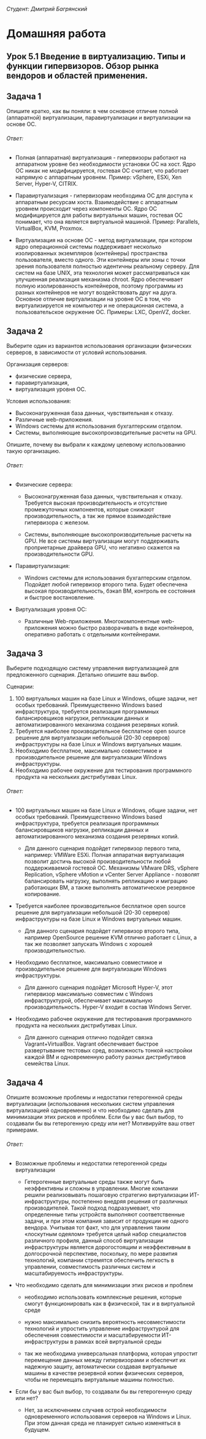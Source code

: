 *Студент: Дмитрий Багрянский*

# Домашняя работа

## Урок 5.1 Введение в виртуализацию. Типы и функции гипервизоров. Обзор рынка вендоров и областей применения.

## Задача 1
Опишите кратко, как вы поняли: в чем основное отличие полной (аппаратной) виртуализации, паравиртуализации и виртуализации на основе ОС.

###### Ответ:

* Полная (аппаратная) виртуализация - гипервизоры работают на аппаратном уровне без необходимости установки ОС на хост. Ядро ОС никак не модифицируется, гостевая ОС считает, что работает напрямую с аппаратным уровнем. Пример: vSphere, ESXi, Xen Server, Hyper-V, CITRIX.

* Паравиртуализация - гипервизорам необходима ОС для доступа к аппаратным ресурсам хоста. Взаимодействие с аппаратным уровнем происходит через компоненты ОС. Ядро ОС модифицируется для работы виртуальных машин, гостевая ОС понимает, что она является виртуальной машиной. Пример: Parallels, VirtualBox, KVM, Proxmox.

* Виртуализация на основе ОС - метод виртуализации, при котором ядро операционной системы поддерживает несколько изолированных экземпляров (контейнеры) пространства пользователя, вместо одного. Эти контейнеры или зоны с точки зрения пользователя полностью идентичны реальному серверу. Для систем на базе UNIX, эта технология может рассматриваться как улучшенная реализация механизма chroot. Ядро обеспечивает полную изолированность контейнеров, поэтому программы из разных контейнеров не могут воздействовать друг на друга. Основное отличие виртуализации на уровне ОС в том, что виртуализируется не компьютер и не операционная система, а пользовательское окружение ОС. Примеры: LXC, OpenVZ, docker.

## Задача 2
Выберите один из вариантов использования организации физических серверов, в зависимости от условий использования.

Организация серверов:
- физические сервера,
- паравиртуализация,
- виртуализация уровня ОС.

Условия использования:
- Высоконагруженная база данных, чувствительная к отказу.
- Различные web-приложения.
- Windows системы для использования бухгалтерским отделом.
- Системы, выполняющие высокопроизводительные расчеты на GPU.

Опишите, почему вы выбрали к каждому целевому использованию такую организацию.

###### Ответ:

* Физические сервера:

  * Высоконагруженная база данных, чувствительная к отказу. Требуется высокая производительность и отсутствие промежуточных компонентов, которые снижают производительность, а так же прямое взаимодействие гипервизора с железом.

  * Системы, выполняющие высокопроизводительные расчеты на GPU. Не все системы виртуализации могут поддерживать проприетарные драйвера GPU, что негативно скажется на производительности GPU.

* Паравиртуализация:

  * Windows системы для использования бухгалтерским отделом. Подойдет любой гипервизор второго типа. Будет обеспечена высокая производительность, бэкап ВМ, контроль ее состояния и быстрое востановление.

* Виртуализация уровня ОС:

  * Различные Web-приложения. Многокомпонентные web-приложения можно быстро разворачивать в виде контейнеров, оперативно работать с отдельными контейнерами.

## Задача 3
Выберите подходящую систему управления виртуализацией для предложенного сценария. Детально опишите ваш выбор.

Сценарии:

1. 100 виртуальных машин на базе Linux и Windows, общие задачи, нет особых требований. Преимущественно Windows based инфраструктура, требуется реализация программных балансировщиков нагрузки, репликации данных и автоматизированного механизма создания резервных копий.
2. Требуется наиболее производительное бесплатное open source решение для виртуализации небольшой (20-30 серверов) инфраструктуры на базе Linux и Windows виртуальных машин.
3. Необходимо бесплатное, максимально совместимое и производительное решение для виртуализации Windows инфраструктуры.
4. Необходимо рабочее окружение для тестирования программного продукта на нескольких дистрибутивах Linux.

###### Ответ:

* 100 виртуальных машин на базе Linux и Windows, общие задачи, нет особых требований. Преимущественно Windows based инфраструктура, требуется реализация программных балансировщиков нагрузки, репликации данных и автоматизированного механизма создания резервных копий.

  * Для данного сценария подойдет гипервизор первого типа, например: VMWare ESXi. Полная аппаратная виртуализация позволит достичь высокой производительности любой поддерживаемой гостевой ОС. Механизмы VMware DRS, vSphere Replication, vSphere vMotion и vCenter Server Appliance - позволят балансировать нагрузку, выполнять репликацию и миграцию работающих ВМ, а также выполнять автоматическое резервное копирование.

* Требуется наиболее производительное бесплатное open source решение для виртуализации небольшой (20-30 серверов) инфраструктуры на базе Linux и Windows виртуальных машин.

  * Для данного сценария подойдет гипервизор второго типа, например OpenSource решение KVM отлично работает с Linux, а так же позволяет запускать Windows с хорошей производительностью.

* Необходимо бесплатное, максимально совместимое и производительное решение для виртуализации Windows инфраструктуры.

  * Для данного сценария подойдет Microsoft Hyper-V, этот гипервизор максимально совместим с Windows инфраструктурой, обеспечивает максимальную производительность. Hyper-V входит в состав Windows Server.

* Необходимо рабочее окружение для тестирования программного продукта на нескольких дистрибутивах Linux.

  * Для данного сценария отлично подойдет связка Vagrant+VirtualBox. Vagrant обеспечивает быстрое развертывание тестовых сред, возможность тонкой настройки каждой ВМ и одновременную работу разных дистрибутивов семейства Linux.

## Задача 4
Опишите возможные проблемы и недостатки гетерогенной среды виртуализации (использования нескольких систем управления виртуализацией одновременно) и что необходимо сделать для минимизации этих рисков и проблем. Если бы у вас был выбор, то создавали бы вы гетерогенную среду или нет? Мотивируйте ваш ответ примерами.

###### Ответ:

* Возможные проблемы и недостатки гетерогенной среды виртуализации

  * Гетерогенные виртуальные среды также могут быть неэффективны и сложны в управлении. Многие компании решили реализовывать пошаговую стратегию виртуализации ИТ-инфраструктуры, постепенно внедряя решения от различных производителей. Такой подход подразумевает, что определенные типы устройств выполняют соответственные задачи, и при этом компания зависит от продукции не одного вендора. Учитывая тот факт, что для управления таким «лоскутным одеялом» требуется целый набор специалистов различного профиля, данный способ виртуализации инфраструктуры является дорогостоящим и неэффективным в долгосрочной перспективе, поскольку, по мере развития технологий, компании стремятся обеспечить легкость в управлении, совместимость различных систем и масштабируемость инфраструктуры.

* Что необходимо сделать для минимизации этих рисков и проблем

  * необходимо использовать комплексные решения, которые смогут функционировать как в физической, так и в виртуальной среде

  * нужно максимально снизить вероятность несовместимости технологий и упростить управление инфраструктурой для обеспечения совместимости и масштабируемости ИТ-инфраструктуры в рамках всей виртуальной среды

  * так же необходима универсальная платформа, которая упростит перемещение данных между гипервизорами и обеспечит их надежную защиту, автоматически создавая виртуальные машины в качестве резервной копии физических серверов, чтобы не перемещать виртуальные машины полностью.

* Если бы у вас был выбор, то создавали бы вы гетерогенную среду или нет?

  * Нет, за исключением случаев острой необходимости одновременного использования серверов на Windows и Linux. При этом данная среда не планирует сильно изменяться в будущем.
